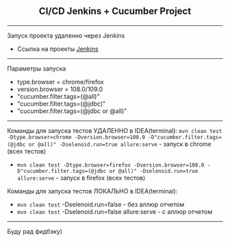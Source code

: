 ## <p align="center"> CI/CD Jenkins + Cucumber Project</p>
___
Запуск проекта удаленно через Jenkins
- Ссылка на проекты [Jenkins](http://149.154.71.152:8082/job/IBS_FullStackQA/job/2024-02/job/FazlyakhmetovDA/)
___
Параметры запуска
- type.browser = chrome/firefox 
- version.browser = 108.0/109.0
- "cucumber.filter.tags=(@all)"
- "cucumber.filter.tags=(@jdbc)"
- "cucumber.filter.tags=(@jdbc or @all)"
___

Команды для запуска тестов УДАЛЕННО в IDEA(terminal):
`mvn clean test -Dtype.browser=chrome -Dversion.browser=108.0 -D"cucumber.filter.tags=(@jdbc or @all)" -Dselenoid.run=true allure:serve` - запуск в chrome (всех тестов)
- `mvn clean test -Dtype.browser=firefox -Dversion.browser=108.0 -D"cucumber.filter.tags=(@jdbc or @all)" -Dselenoid.run=true allure:serve` - запуск в firefox (всех тестов)

Команды для запуска тестов ЛОКАЛЬНО в IDEA(terminal):
- `mvn clean test` -Dselenoid.run=false - без аллюр отчетом
- `mvn clean test` -Dselenoid.run=false allure:serve - с аллюр отчетом
___

Буду рад фидбэку)
